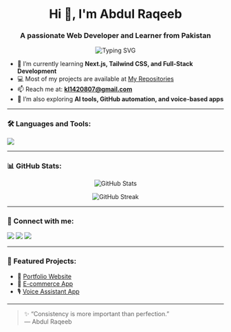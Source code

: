 <h1 align="center">Hi 👋, I'm Abdul Raqeeb</h1>
<h3 align="center">A passionate Web Developer and Learner from Pakistan</h3>

<p align="center">
  <img src="https://readme-typing-svg.demolab.com?font=Fira+Code&duration=2000&pause=1000&color=F7F7F7&background=1E1E1E00&center=true&vCenter=true&width=435&lines=Web+Developer;JavaScript+%7C+React+%7C+Next.js;Always+learning+something+new" alt="Typing SVG" />
</p>

- 🌱 I’m currently learning **Next.js, Tailwind CSS, and Full-Stack Development**
- 💻 Most of my projects are available at [My Repositories](https://github.com/Abdul-Raqeeb1?tab=repositories)
- 📫 Reach me at: **kl1420807@gmail.com**
- 🧠 I’m also exploring **AI tools, GitHub automation, and voice-based apps**

---

### 🛠️ Languages and Tools:

<p align="left">
  <img src="https://skillicons.dev/icons?i=html,css,js,react,nextjs,tailwind,nodejs,git,github,vscode" />
</p>

---

### 📊 GitHub Stats:

<p align="center">
  <img src="https://github-readme-stats.vercel.app/api?username=Abdul-Raqeeb1&show_icons=true&theme=radical" alt="GitHub Stats" />
</p>

<p align="center">
  <img src="https://github-readme-streak-stats.herokuapp.com/?user=Abdul-Raqeeb1&theme=radical" alt="GitHub Streak" />
</p>

---

### 🔗 Connect with me:

<p align="left">
  <a href="https://www.linkedin.com/in/YOUR-LINKEDIN" target="_blank"><img src="https://img.shields.io/badge/LinkedIn-blue?style=for-the-badge&logo=linkedin" /></a>
  <a href="mailto:kl1420807@gmail.com"><img src="https://img.shields.io/badge/Gmail-red?style=for-the-badge&logo=gmail&logoColor=white" /></a>
  <a href="https://wa.me/92 03703083097"><img src="https://img.shields.io/badge/WhatsApp-25D366?style=for-the-badge&logo=whatsapp&logoColor=white" /></a>
</p>

---

### 📂 Featured Projects:
<!-- PROJECTS-START -->
<!-- You can auto-update this section with a script later -->
- 🎯 [Portfolio Website]([https://github.com/YOUR_USERNAME/your-portfolio](https://rd-code-01.vercel.app/))
- 🛒 [E-commerce App]([https://github.com/YOUR_USERNAME/ecommerce-app](https://abdul-raqeeb1.github.io/E-Commerce-Project/))
- 🎙 [Voice Assistant App]([https://github.com/YOUR_USERNAME/voice-ai](https://abdul-raqeeb1.github.io/web-design-expert/Meezan%20WebSite/Index.html))
<!-- PROJECTS-END -->

---

> ✨ “Consistency is more important than perfection.”  
> — Abdul Raqeeb

